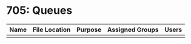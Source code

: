 # 705: Queues

| Name | File Location | Purpose | Assigned Groups | Users |
| --- | --- | --- | --- | --- |
|  |  |  |  |  |
